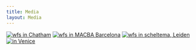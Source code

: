 ```yaml
---
title: Media
layout: Media
---
```


[![wfs in Chatham](/img/chatham1.jpg)](/img/chatham1.jpg)
[![wfs in MACBA Barcelona](/img/macba.jpg)](/img/macba.jpg)
[![wfs in scheltema, Leiden](/img/scheltema.jpg)](/img/scheltema.jpg)
[![in Venice](/img/venice.jpg)](/img/venice.jpg)


